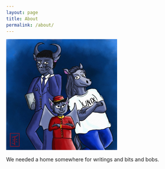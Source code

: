 ```yaml
---
layout: page
title: About
permalink: /about/
---
```


<div class="center">
<p><img src="/images/group-avatar.jpg" alt="Group avatar" width="300" /></p>
<p>We needed a home somewhere for writings and bits and bobs.</p>
</div>


